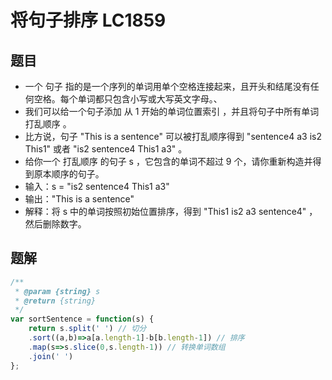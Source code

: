 # 将句子排序 LC1859

## 题目
* 一个 句子 指的是一个序列的单词用单个空格连接起来，且开头和结尾没有任何空格。每个单词都只包含小写或大写英文字母。、
* 我们可以给一个句子添加 从 1 开始的单词位置索引 ，并且将句子中所有单词 打乱顺序 。
* 比方说，句子 "This is a sentence" 可以被打乱顺序得到 "sentence4 a3 is2 This1" 或者 "is2 sentence4 This1 a3" 。
* 给你一个 打乱顺序 的句子 s ，它包含的单词不超过 9 个，请你重新构造并得到原本顺序的句子。
* 输入：s = "is2 sentence4 This1 a3"
* 输出："This is a sentence"
* 解释：将 s 中的单词按照初始位置排序，得到 "This1 is2 a3 sentence4" ，然后删除数字。

## 题解
```javascript
/**
 * @param {string} s
 * @return {string}
 */
var sortSentence = function(s) {
    return s.split(' ') // 切分
    .sort((a,b)=>a[a.length-1]-b[b.length-1]) // 排序
    .map(s=>s.slice(0,s.length-1)) // 转换单词数组
    .join(' ')
};
```
